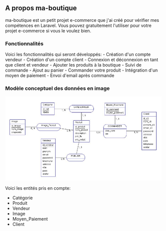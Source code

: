 ## A propos ma-boutique

ma-boutique est un petit projet e-commerce que j'ai créé pour vérifier mes compétences en Laravel. Vous pouvez gratuitement l'utiliser pour votre projet e-commerce si vous le voulez bien.

### Fonctionnalités

Voici les fonctionnalités qui seront développés:
    - Création d'un compte vendeur
    - Création d'un compte client
    - Connexion et déconnexion en tant que client et vendeur
    - Ajouter les produits à la boutique
    - Suivi de commande
    - Ajout au panier
    - Commander votre produit
    - Intégration d'un moyen de paiement
    - Envoi d'email après commande

### Modèle conceptuel des données en image

![Modèle Conceptuel des Données](./public/capture.jpg)

Voici les entités pris en compte:
- Catégorie
- Produit
- Vendeur
- Image
- Moyen_Paiement
- Client

